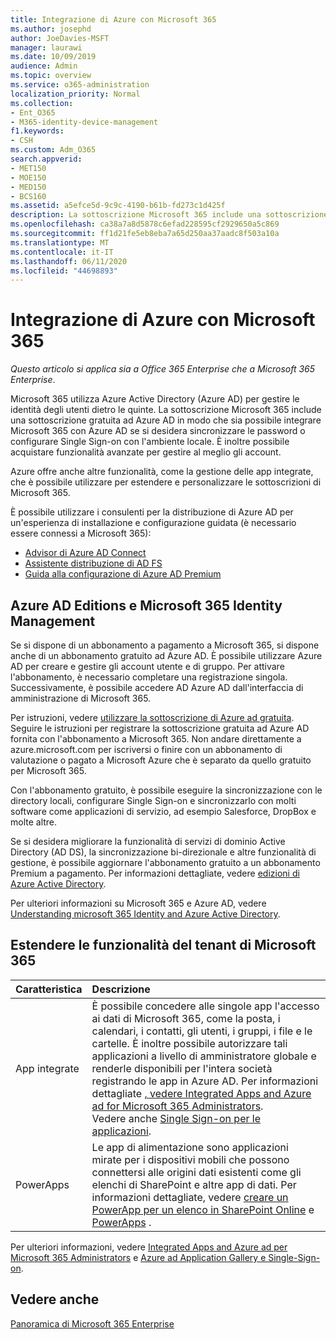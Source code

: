 ```yaml
---
title: Integrazione di Azure con Microsoft 365
ms.author: josephd
author: JoeDavies-MSFT
manager: laurawi
ms.date: 10/09/2019
audience: Admin
ms.topic: overview
ms.service: o365-administration
localization_priority: Normal
ms.collection:
- Ent_O365
- M365-identity-device-management
f1.keywords:
- CSH
ms.custom: Adm_O365
search.appverid:
- MET150
- MOE150
- MED150
- BCS160
ms.assetid: a5efce5d-9c9c-4190-b61b-fd273c1d425f
description: La sottoscrizione Microsoft 365 include una sottoscrizione ad Azure AD. Integrazione di Microsoft 365 con Azure AD se si desidera sincronizzare la password o l'accesso Single Sign-on con l'ambiente locale.
ms.openlocfilehash: ca38a7a8d5878c6efad228595cf2929650a5c869
ms.sourcegitcommit: ff1d21fe5eb8eba7a65d250aa37aadc8f503a10a
ms.translationtype: MT
ms.contentlocale: it-IT
ms.lasthandoff: 06/11/2020
ms.locfileid: "44698893"
---
```

# <a name="azure-integration-with-microsoft-365"></a>Integrazione di Azure con Microsoft 365

*Questo articolo si applica sia a Office 365 Enterprise che a Microsoft 365 Enterprise*.

Microsoft 365 utilizza Azure Active Directory (Azure AD) per gestire le identità degli utenti dietro le quinte. La sottoscrizione Microsoft 365 include una sottoscrizione gratuita ad Azure AD in modo che sia possibile integrare Microsoft 365 con Azure AD se si desidera sincronizzare le password o configurare Single Sign-on con l'ambiente locale. È inoltre possibile acquistare funzionalità avanzate per gestire al meglio gli account.
  
Azure offre anche altre funzionalità, come la gestione delle app integrate, che è possibile utilizzare per estendere e personalizzare le sottoscrizioni di Microsoft 365.
  
È possibile utilizzare i consulenti per la distribuzione di Azure AD per un'esperienza di installazione e configurazione guidata (è necessario essere connessi a Microsoft 365):

 - [Advisor di Azure AD Connect](https://aka.ms/aadconnectpwsync)
 - [Assistente distribuzione di AD FS](https://aka.ms/adfsguidance)
 - [Guida alla configurazione di Azure AD Premium](https://aka.ms/aadpguidance)
  
## <a name="azure-ad-editions-and-microsoft-365-identity-management"></a>Azure AD Editions e Microsoft 365 Identity Management

Se si dispone di un abbonamento a pagamento a Microsoft 365, si dispone anche di un abbonamento gratuito ad Azure AD. È possibile utilizzare Azure AD per creare e gestire gli account utente e di gruppo. Per attivare l'abbonamento, è necessario completare una registrazione singola. Successivamente, è possibile accedere AD Azure AD dall'interfaccia di amministrazione di Microsoft 365. 

Per istruzioni, vedere [utilizzare la sottoscrizione di Azure ad gratuita](https://go.microsoft.com/fwlink/p/?LinkId=617127). Seguire le istruzioni per registrare la sottoscrizione gratuita ad Azure AD fornita con l'abbonamento a Microsoft 365. Non andare direttamente a azure.microsoft.com per iscriversi o finire con un abbonamento di valutazione o pagato a Microsoft Azure che è separato da quello gratuito per Microsoft 365. 
  
Con l'abbonamento gratuito, è possibile eseguire la sincronizzazione con le directory locali, configurare Single Sign-on e sincronizzarlo con molti software come applicazioni di servizio, ad esempio Salesforce, DropBox e molte altre.
  
Se si desidera migliorare la funzionalità di servizi di dominio Active Directory (AD DS), la sincronizzazione bi-direzionale e altre funzionalità di gestione, è possibile aggiornare l'abbonamento gratuito a un abbonamento Premium a pagamento. Per informazioni dettagliate, vedere [edizioni di Azure Active Directory](https://azure.microsoft.com/pricing/details/active-directory/).
  
Per ulteriori informazioni su Microsoft 365 e Azure AD, vedere [Understanding microsoft 365 Identity and Azure Active Directory](about-office-365-identity.md).
  
## <a name="extend-the-capabilities-of-your-microsoft-365-tenant"></a>Estendere le funzionalità del tenant di Microsoft 365

|**Caratteristica**|**Descrizione**|
|:-----|:-----|
|App integrate  <br/> |È possibile concedere alle singole app l'accesso ai dati di Microsoft 365, come la posta, i calendari, i contatti, gli utenti, i gruppi, i file e le cartelle. È inoltre possibile autorizzare tali applicazioni a livello di amministratore globale e renderle disponibili per l'intera società registrando le app in Azure AD. Per informazioni dettagliate [, vedere Integrated Apps and Azure ad for Microsoft 365 Administrators](https://support.office.com/article/cb2250e3-451e-416f-bf4e-363549652c2a).  <br/> Vedere anche [Single Sign-on per le applicazioni](https://go.microsoft.com/fwlink/p/?LinkId=698604).  <br/> |
|PowerApps  <br/> | Le app di alimentazione sono applicazioni mirate per i dispositivi mobili che possono connettersi alle origini dati esistenti come gli elenchi di SharePoint e altre app di dati. Per informazioni dettagliate, vedere [creare un PowerApp per un elenco in SharePoint Online](https://support.office.com/article/9338b2d2-67ac-4b81-8e67-97da27e5e9ab) e [PowerApps](https://powerapps.microsoft.com/) .  <br/> |
   
Per ulteriori informazioni, vedere [Integrated Apps and Azure ad per Microsoft 365 Administrators](integrated-apps-and-azure-ads.md) e [Azure ad Application Gallery e Single-Sign-on](https://docs.microsoft.com/azure/active-directory/manage-apps/what-is-single-sign-on).

## <a name="see-also"></a>Vedere anche

[Panoramica di Microsoft 365 Enterprise](https://docs.microsoft.com/microsoft-365/enterprise/microsoft-365-overview)
